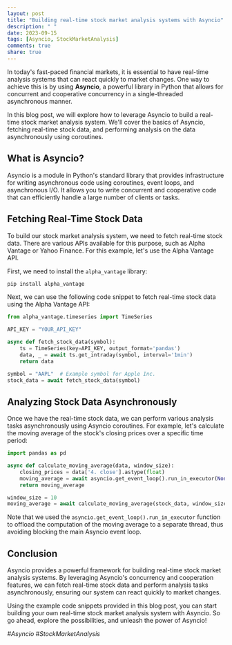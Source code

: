```yaml
---
layout: post
title: "Building real-time stock market analysis systems with Asyncio"
description: " "
date: 2023-09-15
tags: [Asyncio, StockMarketAnalysis]
comments: true
share: true
---
```


In today's fast-paced financial markets, it is essential to have real-time analysis systems that can react quickly to market changes. One way to achieve this is by using **Asyncio**, a powerful library in Python that allows for concurrent and cooperative concurrency in a single-threaded asynchronous manner.

In this blog post, we will explore how to leverage Asyncio to build a real-time stock market analysis system. We'll cover the basics of Asyncio, fetching real-time stock data, and performing analysis on the data asynchronously using coroutines.

## What is Asyncio?

Asyncio is a module in Python's standard library that provides infrastructure for writing asynchronous code using coroutines, event loops, and asynchronous I/O. It allows you to write concurrent and cooperative code that can efficiently handle a large number of clients or tasks.

## Fetching Real-Time Stock Data

To build our stock market analysis system, we need to fetch real-time stock data. There are various APIs available for this purpose, such as Alpha Vantage or Yahoo Finance. For this example, let's use the Alpha Vantage API.

First, we need to install the `alpha_vantage` library:

```python
pip install alpha_vantage
```

Next, we can use the following code snippet to fetch real-time stock data using the Alpha Vantage API:

```python
from alpha_vantage.timeseries import TimeSeries

API_KEY = "YOUR_API_KEY"

async def fetch_stock_data(symbol):
    ts = TimeSeries(key=API_KEY, output_format='pandas')
    data, _ = await ts.get_intraday(symbol, interval='1min')
    return data

symbol = "AAPL"  # Example symbol for Apple Inc.
stock_data = await fetch_stock_data(symbol)
```

## Analyzing Stock Data Asynchronously

Once we have the real-time stock data, we can perform various analysis tasks asynchronously using Asyncio coroutines. For example, let's calculate the moving average of the stock's closing prices over a specific time period:

```python
import pandas as pd

async def calculate_moving_average(data, window_size):
    closing_prices = data['4. close'].astype(float)
    moving_average = await asyncio.get_event_loop().run_in_executor(None, pd.Series, closing_prices).rolling(window_size).mean()
    return moving_average

window_size = 10
moving_average = await calculate_moving_average(stock_data, window_size)
```

Note that we used the `asyncio.get_event_loop().run_in_executor` function to offload the computation of the moving average to a separate thread, thus avoiding blocking the main Asyncio event loop.

## Conclusion

Asyncio provides a powerful framework for building real-time stock market analysis systems. By leveraging Asyncio's concurrency and cooperation features, we can fetch real-time stock data and perform analysis tasks asynchronously, ensuring our system can react quickly to market changes.

Using the example code snippets provided in this blog post, you can start building your own real-time stock market analysis system with Asyncio. So go ahead, explore the possibilities, and unleash the power of Asyncio!

*#Asyncio #StockMarketAnalysis*